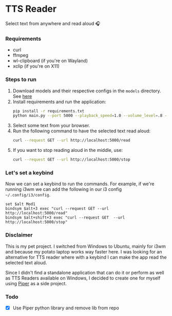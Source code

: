 # TTS Reader
Select text from anywhere and read aloud 🎧

### Requirements
- curl
- ffmpeg
- wl-clipboard (if you're on Wayland)
- xclip (if you're on X11)

### Steps to run
1. Download models and their respective configs in the `models` directory. See [here](https://github.com/rhasspy/piper/blob/master/VOICES.md)
2. Install requirements and run the application:
    ```bash
    pip install -r requirements.txt 
    python main.py --port 5000 --playback_speed=1.0 --volume_level=.8 --model models/yourmodel.onnx --model_config models/yourmodel.onnx.json --wayland
    ```
3. Select some text from your browser.
4. Run the following command to have the selected text read aloud:
    ```bash
    curl --request GET --url http://localhost:5000/read
    ```
5. If you want to stop reading aloud in the middle, use:
    ```bash
    curl --request GET --url http://localhost:5000/stop
    ```
    
### Let's set a keybind
Now we can set a keybind to run the commands. For example, if we're running i3wm we can add the following in our i3 config `~/.config/i3/config`.
```shell
set $alt Mod1
bindsym $alt+3 exec "curl --request GET --url http://localhost:5000/read"
bindsym $alt+shift+3 exec "curl --request GET  --url http://localhost:5000/stop"
```

### Disclaimer
This is my pet project. I switched from Windows to Ubuntu, mainly for i3wm and because my potato laptop works way faster here.
I was looking for an alternative for TTS reader where with a keybind I can make the app read the selected text aloud.

Since I didn't find a standalone application that can do it or perform as well as TTS Readers available on Windows, I decided to create one for myself using [Piper](https://github.com/rhasspy/piper) as a side project.

### Todo
- [x] Use Piper python library and remove lib from repo
